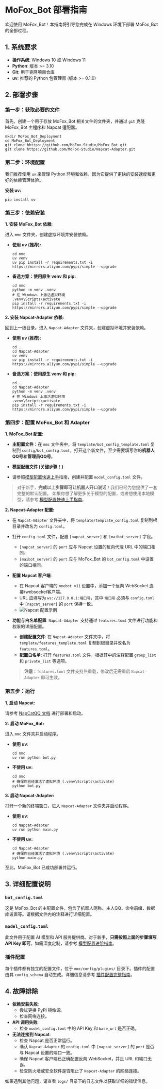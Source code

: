 # MoFox_Bot 部署指南

欢迎使用 MoFox_Bot！本指南将引导您完成在 Windows 环境下部署 MoFox_Bot 的全部过程。

## 1. 系统要求

- **操作系统**: Windows 10 或 Windows 11
- **Python**: 版本 >= 3.10
- **Git**: 用于克隆项目仓库
- **uv**: 推荐的 Python 包管理器 (版本 >= 0.1.0)

## 2. 部署步骤

### 第一步：获取必要的文件

首先，创建一个用于存放 MoFox_Bot 相关文件的文件夹，并通过 `git` 克隆 MoFox_Bot 主程序和 Napcat 适配器。

```shell
mkdir MoFox_Bot_Deployment
cd MoFox_Bot_Deployment
git clone hhttps://github.com/MoFox-Studio/MoFox_Bot.git
git clone https://github.com/MoFox-Studio/Napcat-Adapter.git
```

### 第二步：环境配置

我们推荐使用 `uv` 来管理 Python 环境和依赖，因为它提供了更快的安装速度和更好的依赖管理体验。

**安装 uv:**

```shell
pip install uv
```

### 第三步：依赖安装
 
**1. 安装 MoFox_Bot 依赖:**
 
进入 `mmc` 文件夹，创建虚拟环境并安装依赖。
 
- **使用 uv (推荐):**
 
  ```shell
  cd mmc
  uv venv
  uv pip install -r requirements.txt -i https://mirrors.aliyun.com/pypi/simple --upgrade
  ```
 
- **备选方案：使用原生 venv 和 pip:**
 
  ```shell
  cd mmc
  python -m venv .venv
  # 在 Windows 上激活虚拟环境
  .venv\Scripts\activate
  pip install -r requirements.txt -i https://mirrors.aliyun.com/pypi/simple --upgrade
  ```
 
**2. 安装 Napcat-Adapter 依赖:**
 
回到上一级目录，进入 `Napcat-Adapter` 文件夹，创建虚拟环境并安装依赖。
 
- **使用 uv (推荐):**
 
  ```shell
  cd ..
  cd Napcat-Adapter
  uv venv
  uv pip install -r requirements.txt -i https://mirrors.aliyun.com/pypi/simple --upgrade
  ```
 
- **备选方案：使用原生 venv 和 pip:**
 
  ```shell
  cd ..
  cd Napcat-Adapter
  python -m venv .venv
  # 在 Windows 上激活虚拟环境
  .venv\Scripts\activate
  pip install -r requirements.txt -i https://mirrors.aliyun.com/pypi/simple --upgrade
  ```
 
### 第四步：配置 MoFox_Bot 和 Adapter

**1. MoFox_Bot 配置:**
 
 - **主配置文件**：在 `mmc` 文件夹中，将 `template/bot_config_template.toml` 复制到 `config/bot_config.toml`。打开这个新文件，至少需要填写你的**机器人QQ号**和**管理员QQ号**。
 
 - **模型配置文件 (关键步骤！)**
  - 请参照[模型配置快速上手](guides/quick_start_model_config.md)指南，创建并配置 `model_config.toml` 文件。
 
 > 对于新手，**完成以上步骤即可让机器人开口说话**！我们已经为您提供了一套完整的默认配置。
 > 如果你想了解更多关于模型的配置，或者想使用本地模型，请参考 [模型配置快速上手指南](guides/quick_start_model_config.md)。

**2. Napcat-Adapter 配置:**

- 在 `Napcat-Adapter` 文件夹中，将 `template/template_config.toml` 复制到根目录并改名为 `config.toml`。
- 打开 `config.toml` 文件，配置 `[napcat_server]` 和 `[maibot_server]` 字段。
  - `[napcat_server]` 的 `port` 应与 Napcat 设置的反向代理 URL 中的端口相同。
  - `[maibot_server]` 的 `port` 应与 MoFox_Bot 的 `bot_config.toml` 中设置的端口相同。

- **配置 Napcat 客户端**:
  - 在 Napcat 客户端的 `onebot v11` 设置中，添加一个反向 WebSocket 连接/websocket客户端。
  - URL 应填写为 `ws://127.0.0.1:端口号`，其中 `端口号` 必须与 `config.toml` 中 `[napcat_server]` 的 `port` 保持一致。
  - ![Napcat 配置示例](assets/napcat_websockets_client.png)

- **功能与白名单配置**:
  `Napcat-Adapter` 支持通过 `features.toml` 文件进行功能和权限的详细配置。
  - **创建配置文件**: 在 `Napcat-Adapter` 文件夹中，将 `template/features_template.toml` 复制到根目录并改名为 `features.toml`。
  - **配置白名单**: 打开 `features.toml` 文件，根据其中的注释配置 `group_list` 和 `private_list` 等选项。
  > **注意**：`features.toml` 文件支持热重载，修改后无需重启 `Napcat-Adapter` 即可生效。

### 第五步：运行

**1. 启动 Napcat:**

请参考 [NapCatQQ 文档](https://napcat-qq.github.io/) 进行部署和启动。

**2. 启动 MoFox_Bot:**
 
进入 `mmc` 文件夹并启动程序。
 
- **使用 uv:**
 
  ```shell
  cd mmc
  uv run python bot.py
  ```
 
- **不使用 uv:**
 
  ```shell
  cd mmc
  # 确保你已经激活了虚拟环境 (.venv\Scripts\activate)
  python bot.py
  ```
 
**3. 启动 Napcat-Adapter:**
 
打开一个新的终端窗口，进入 `Napcat-Adapter` 文件夹并启动程序。
 
- **使用 uv:**
 
  ```shell
  cd Napcat-Adapter
  uv run python main.py
  ```
 
- **不使用 uv:**
 
  ```shell
  cd Napcat-Adapter
  # 确保你已经激活了虚拟环境 (.venv\Scripts\activate)
  python main.py
  ```

至此，MoFox_Bot 已成功部署并运行。

## 3. 详细配置说明

### `bot_config.toml`

这是 MoFox_Bot 的主配置文件，包含了机器人昵称、主人QQ、命令前缀、数据库设置等。请根据文件内的注释进行详细配置。

### `model_config.toml`

此文件用于配置 AI 模型和 API 服务提供商。对于新手，**只需按照上面的步骤填写 API Key 即可**。如需深度定制，请参考 [模型配置进阶指南](guides/model_configuration_guide.md)。

### 插件配置

每个插件都有独立的配置文件，位于 `mmc/config/plugins/` 目录下。插件的配置由其 `config_schema` 自动生成。详细信息请参考 [插件配置完整指南](plugins/configuration-guide.md)。

## 4. 故障排除

- **依赖安装失败**:
  - 尝试更换 PyPI 镜像源。
  - 检查网络连接。
- **API 调用失败**:
  - 检查 `model_config.toml` 中的 API Key 和 `base_url` 是否正确。
- **无法连接到 Napcat**:
  - 检查 Napcat 是否正常运行。
  - 确认 `Napcat-Adapter` 的 `config.toml` 中 `[napcat_server]` 的 `port` 是否与 Napcat 设置的端口一致。
  - 确保 Napcat 客户端已正确配置反向 WebSocket，并且 URL 和端口无误。
  - 检查防火墙或安全软件是否阻止了 `Napcat-Adapter` 的网络连接。

如果遇到其他问题，请查看 `logs/` 目录下的日志文件以获取详细的错误信息。